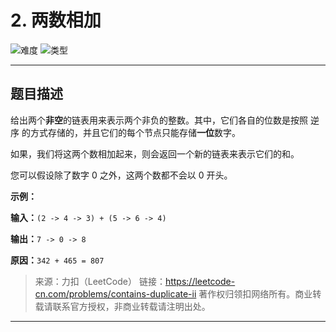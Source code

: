 # 2. 两数相加

![难度](https://img.shields.io/badge/难度-中等-GoldenRod.svg?logo=leetcode&style=flat)  ![类型](https://img.shields.io/badge/类型-链表-violet.svg?style=flat)

---

## 题目描述

给出两个**非空**的链表用来表示两个非负的整数。其中，它们各自的位数是按照 逆序 的方式存储的，并且它们的每个节点只能存储**一位**数字。

如果，我们将这两个数相加起来，则会返回一个新的链表来表示它们的和。

您可以假设除了数字 0 之外，这两个数都不会以 0 开头。

**示例：**

**输入：**`(2 -> 4 -> 3) + (5 -> 6 -> 4)`

**输出：**`7 -> 0 -> 8`

**原因：**`342 + 465 = 807`

> 来源：力扣（LeetCode）
链接：https://leetcode-cn.com/problems/contains-duplicate-ii
著作权归领扣网络所有。商业转载请联系官方授权，非商业转载请注明出处。

---
